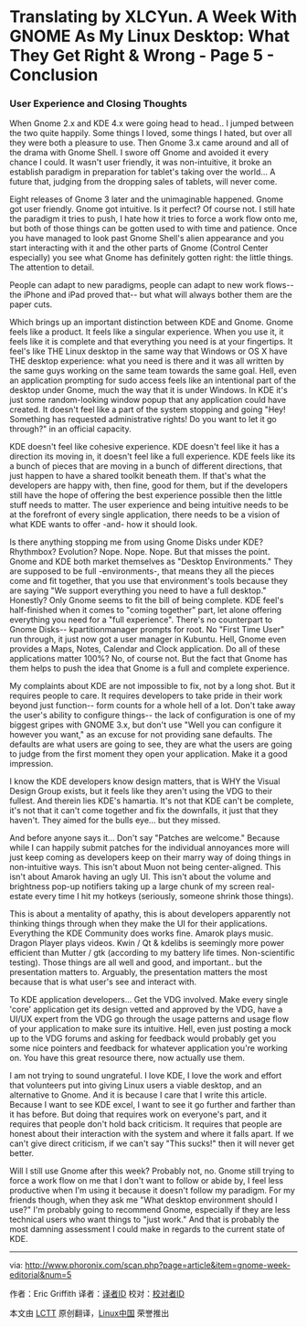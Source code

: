 Translating by XLCYun.
A Week With GNOME As My Linux Desktop: What They Get Right & Wrong - Page 5 - Conclusion
================================================================================
### User Experience and Closing Thoughts ###

When Gnome 2.x and KDE 4.x were going head to head.. I jumped between the two quite happily. Some things I loved, some things I hated, but over all they were both a pleasure to use. Then Gnome 3.x came around and all of the drama with Gnome Shell. I swore off Gnome and avoided it every chance I could. It wasn't user friendly, it was non-intuitive, it broke an establish paradigm in preparation for tablet's taking over the world... A future that, judging from the dropping sales of tablets, will never come.

Eight releases of Gnome 3 later and the unimaginable happened. Gnome got user friendly. Gnome got intuitive. Is it perfect? Of course not. I still hate the paradigm it tries to push, I hate how it tries to force a work flow onto me, but both of those things can be gotten used to with time and patience. Once you have managed to look past Gnome Shell's alien appearance and you start interacting with it and the other parts of Gnome (Control Center especially) you see what Gnome has definitely gotten right: the little things. The attention to detail.

People can adapt to new paradigms, people can adapt to new work flows-- the iPhone and iPad proved that-- but what will always bother them are the paper cuts.

Which brings up an important distinction between KDE and Gnome. Gnome feels like a product. It feels like a singular experience. When you use it, it feels like it is complete and that everything you need is at your fingertips. It feel's like THE Linux desktop in the same way that Windows or OS X have THE desktop experience: what you need is there and it was all written by the same guys working on the same team towards the same goal. Hell, even an application prompting for sudo access feels like an intentional part of the desktop under Gnome, much the way that it is under Windows. In KDE it's just some random-looking window popup that any application could have created. It doesn't feel like a part of the system stopping and going "Hey! Something has requested administrative rights! Do you want to let it go through?" in an official capacity.

KDE doesn't feel like cohesive experience. KDE doesn't feel like it has a direction its moving in, it doesn't feel like a full experience. KDE feels like its a bunch of pieces that are moving in a bunch of different directions, that just happen to have a shared toolkit beneath them. If that's what the developers are happy with, then fine, good for them, but if the developers still have the hope of offering the best experience possible then the little stuff needs to matter. The user experience and being intuitive needs to be at the forefront of every single application, there needs to be a vision of what KDE wants to offer -and- how it should look.

Is there anything stopping me from using Gnome Disks under KDE? Rhythmbox? Evolution? Nope. Nope. Nope. But that misses the point. Gnome and KDE both market themselves as "Desktop Environments." They are supposed to be full -environments-, that means they all the pieces come and fit together, that you use that environment's tools because they are saying "We support everything you need to have a full desktop." Honestly? Only Gnome seems to fit the bill of being complete. KDE feel's half-finished when it comes to "coming together" part, let alone offering everything you need for a "full experience". There's no counterpart to Gnome Disks-- kpartitionmanager prompts for root. No "First Time User" run through, it just now got a user manager in Kubuntu. Hell, Gnome even provides a Maps, Notes, Calendar and Clock application. Do all of these applications matter 100%? No, of course not. But the fact that Gnome has them helps to push the idea that Gnome is a full and complete experience.

My complaints about KDE are not impossible to fix, not by a long shot. But it requires people to care. It requires developers to take pride in their work beyond just function-- form counts for a whole hell of a lot. Don't take away the user's ability to configure things-- the lack of configuration is one of my biggest gripes with GNOME 3.x, but don't use "Well you can configure it however you want," as an excuse for not providing sane defaults. The defaults are what users are going to see, they are what the users are going to judge from the first moment they open your application. Make it a good impression.

I know the KDE developers know design matters, that is WHY the Visual Design Group exists, but it feels like they aren't using the VDG to their fullest. And therein lies KDE's hamartia. It's not that KDE can't be complete, it's not that it can't come together and fix the downfalls, it just that they haven't. They aimed for the bulls eye... but they missed.

And before anyone says it... Don't say "Patches are welcome." Because while I can happily submit patches for the individual annoyances more will just keep coming as developers keep on their marry way of doing things in non-intuitive ways. This isn't about Muon not being center-aligned. This isn't about Amarok having an ugly UI. This isn't about the volume and brightness pop-up notifiers taking up a large chunk of my screen real-estate every time I hit my hotkeys (seriously, someone shrink those things).

This is about a mentality of apathy, this is about developers apparently not thinking things through when they make the UI for their applications. Everything the KDE Community does works fine. Amarok plays music. Dragon Player plays videos. Kwin / Qt & kdelibs is seemingly more power efficient than Mutter / gtk (according to my battery life times. Non-scientific testing). Those things are all well and good, and important.. but the presentation matters to. Arguably, the presentation matters the most because that is what user's see and interact with.

To KDE application developers... Get the VDG involved. Make every single 'core' application get its design vetted and approved by the VDG, have a UI/UX expert from the VDG go through the usage patterns and usage flow of your application to make sure its intuitive. Hell, even just posting a mock up to the VDG forums and asking for feedback would probably get you some nice pointers and feedback for whatever application you're working on. You have this great resource there, now actually use them.

I am not trying to sound ungrateful. I love KDE, I love the work and effort that volunteers put into giving Linux users a viable desktop, and an alternative to Gnome. And it is because I care that I write this article. Because I want to see KDE excel, I want to see it go further and farther than it has before. But doing that requires work on everyone's part, and it requires that people don't hold back criticism. It requires that people are honest about their interaction with the system and where it falls apart. If we can't give direct criticism, if we can't say "This sucks!" then it will never get better.

Will I still use Gnome after this week? Probably not, no. Gnome still trying to force a work flow on me that I don't want to follow or abide by, I feel less productive when I'm using it because it doesn't follow my paradigm. For my friends though, when they ask me "What desktop environment should I use?" I'm probably going to recommend Gnome, especially if they are less technical users who want things to "just work." And that is probably the most damning assessment I could make in regards to the current state of KDE.

--------------------------------------------------------------------------------

via: http://www.phoronix.com/scan.php?page=article&item=gnome-week-editorial&num=5

作者：Eric Griffith
译者：[译者ID](https://github.com/译者ID)
校对：[校对者ID](https://github.com/校对者ID)

本文由 [LCTT](https://github.com/LCTT/TranslateProject) 原创翻译，[Linux中国](https://linux.cn/) 荣誉推出
